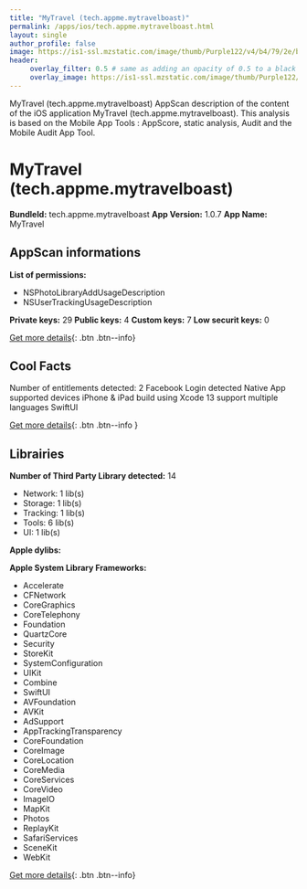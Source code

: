 ```yaml
---
title: "MyTravel (tech.appme.mytravelboast)"
permalink: /apps/ios/tech.appme.mytravelboast.html
layout: single
author_profile: false
image: https://is1-ssl.mzstatic.com/image/thumb/Purple122/v4/b4/79/2e/b4792e42-7404-2b0a-59f6-82e57c8ef3cd/AppIcon-0-1x_U007emarketing-0-10-0-0-sRGB-85-220.png/512x512bb.jpg
header: 
     overlay_filter: 0.5 # same as adding an opacity of 0.5 to a black background
     overlay_image: https://is1-ssl.mzstatic.com/image/thumb/Purple122/v4/b4/79/2e/b4792e42-7404-2b0a-59f6-82e57c8ef3cd/AppIcon-0-1x_U007emarketing-0-10-0-0-sRGB-85-220.png/512x512bb.jpg
---
```

MyTravel (tech.appme.mytravelboast) AppScan description of the content of the iOS application MyTravel (tech.appme.mytravelboast). This analysis is based on the Mobile App Tools : AppScore, static analysis, Audit and the Mobile Audit App Tool.

# MyTravel (tech.appme.mytravelboast)

**BundleId:** tech.appme.mytravelboast
**App Version:** 1.0.7
**App Name:** MyTravel


## AppScan informations 

**List of permissions:** 
- NSPhotoLibraryAddUsageDescription
- NSUserTrackingUsageDescription
  
  
**Private keys:** 29
**Public keys:** 4
**Custom keys:** 7
**Low securit keys:** 0
  
[Get more details](/pricing.html){: .btn .btn--info}

## Cool Facts

Number of entitlements detected: 2
Facebook Login detected
Native App
supported devices iPhone & iPad
build using Xcode 13
support multiple languages
SwiftUI
  
[Get more details](/pricing.html){: .btn .btn--info }

## Librairies 
**Number of Third Party Library detected:** 14
- Network: 1 lib(s)
- Storage: 1 lib(s)
- Tracking: 1 lib(s)
- Tools: 6 lib(s)
- UI: 1 lib(s)


**Apple dylibs:**


**Apple System Library Frameworks:**
- Accelerate
- CFNetwork
- CoreGraphics
- CoreTelephony
- Foundation
- QuartzCore
- Security
- StoreKit
- SystemConfiguration
- UIKit
- Combine
- SwiftUI
- AVFoundation
- AVKit
- AdSupport
- AppTrackingTransparency
- CoreFoundation
- CoreImage
- CoreLocation
- CoreMedia
- CoreServices
- CoreVideo
- ImageIO
- MapKit
- Photos
- ReplayKit
- SafariServices
- SceneKit
- WebKit


  
[Get more details](/pricing.html){: .btn .btn--info}

